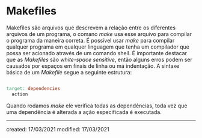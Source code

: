 # Makefiles
Makefiles são arquivos que descrevem a relação entre os diferentes arquivos de um programa, o comano *make* usa esse arquivo para compilar o programa da maneira correta. É possível usar *make* para compilar qualquer programa em qualquer linguagem que tenha um compilador que possa ser acionado através de um comando shell.
É importante destacar que as *Makefiles* são *white-space sensitive*, então alguns erros podem ser causados por espaços em finais de linha ou má indentação.
A sintaxe básica de um *Makefile* segue a seguinte estrutura:

```Makefile

target: dependencies
  action
```

Quando rodamos *make* ele verifica todas as dependências, toda vez que uma dependência é alterada a ação especificada é executada.

---

created: 17/03/2021
modified: 17/03/2021